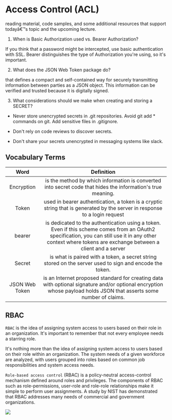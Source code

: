 # Access Control (ACL)  
reading material, code samples, and some additional resources that support todayâ€™s topic and the upcoming lecture.

1. When is Basic Authorization used vs. Bearer Authorization?

If you think that a password might be intercepted, use basic authentication with SSL.
Bearer distinguishes the type of Authorization you're using, so it's important.

2. What does the JSON Web Token package do?

that defines a compact and self-contained way for securely transmitting information between parties as a JSON object. This information can be verified and trusted because it is digitally signed.

3. What considerations should we make when creating and storing a SECRET?

- Never store unencrypted secrets in .git repositories. Avoid git add \* commands on git. Add sensitive files in .gitignore.

- Don't rely on code reviews to discover secrets.

- Don't share your secrets unencrypted in messaging systems like slack.

## Vocabulary Terms

|      Word      |                                                                                                 Definition                                                                                                  |
| :------------: | :---------------------------------------------------------------------------------------------------------------------------------------------------------------------------------------------------------: |
|   Encryption   |                                                 is the method by which information is converted into secret code that hides the information's true meaning.                                                 |
|     Token      |                                          used in bearer authentication, a token is a cryptic string that is generated by the server in response to a login request                                          |
|     bearer     | is dedicated to the authentication using a token. Even if this scheme comes from an OAuth2 specification, you can still use it in any other context where tokens are exchange between a client and a server |
|     Secret     |                                                   is what is paired with a token, a secret string stored on the server used to sign and encode the token.                                                   |
| JSON Web Token |                     is an Internet proposed standard for creating data with optional signature and/or optional encryption whose payload holds JSON that asserts some number of claims.                      |



## RBAC

`RBAC` is the idea of assigning system access to users based on their role in an organization. It's important to remember that not every employee needs a starring role.

It's nothing more than the idea of assigning system access to users based on their role within an organization. The system needs of a given workforce are analyzed, with users grouped into roles based on common job responsibilities and system access needs.

`Role-based access control` (RBAC) is a policy-neutral access-control mechanism defined around roles and privileges. The components of RBAC such as role-permissions, user-role and role-role relationships make it simple to perform user assignments. A study by NIST has demonstrated that RBAC addresses many needs of commercial and government organizations.


![](https://cdn.ttgtmedia.com/rms/onlineImages/itops-rbac_mobile.png)